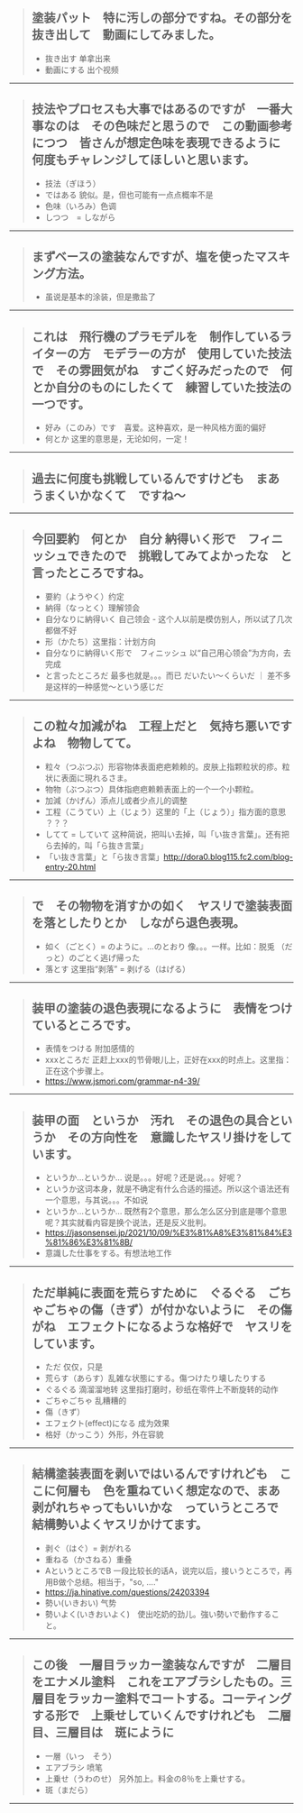 > ## 塗装パット　特に汚しの部分ですね。その部分を抜き出して　動画にしてみました。
> * 抜き出す 单拿出来
> * 動画にする 出个视频
----------

> ## 技法やプロセスも大事ではあるのですが　一番大事なのは　その色味だと思うので　この動画参考につつ　皆さんが想定色味を表現できるように　何度もチャレンジしてほしいと思います。
> * 技法（ぎほう）
> * ではある 貌似。是，但也可能有一点点概率不是
> * 色味（いろみ）色调
> * しつつ　= しながら
----------

> ## まずベースの塗装なんですが、塩を使ったマスキング方法。
> * 虽说是基本的涂装，但是撒盐了
----------

> ## これは　飛行機のプラモデルを　制作しているライターの方　モデラーの方が　使用していた技法で　その雰囲気がね　すごく好みだったので　何とか自分のものにしたくて　練習していた技法の一つです。
> * 好み（このみ）です　喜爱。这种喜欢，是一种风格方面的偏好
> * 何とか 这里的意思是，无论如何，一定！
----------

> ## 過去に何度も挑戦しているんですけども　まあ　うまくいかなくて　ですね〜
----------

> ## 今回要約　何とか　自分 納得いく形で　フィニッシュできたので　挑戦してみてよかったな　と言ったところですね。
> * 要約（ようやく）约定
> * 納得（なっとく）理解领会
> * 自分なりに納得いく 自己领会 - 这个人以前是模仿别人，所以试了几次都做不好
> * 形（かたち）这里指：计划方向
> * 自分なりに納得いく形で　フィニッシュ 以“自己用心领会”为方向，去完成
> * と言ったところだ 最多也就是。。。而已 だいたい〜くらいだ ｜ 差不多是这样的一种感觉〜という感じだ 
----------

> ## この粒々加減がね　工程上だと　気持ち悪いですよね　物物してて。
> * 粒々（つぶつぶ）形容物体表面疤疤赖赖的。皮肤上指颗粒状的疹。粒状に表面に現れるさま。
> * 物物（ぶつぶつ）具体指疤疤赖赖表面上的一个一个小颗粒。
> * 加減（かげん）添点儿或者少点儿的调整
> * 工程（こうてい）上（じょう）这里的「上（じょう）」指方面的意思 ？？？
> * してて = していて 这种简说，把叫い去掉，叫「い抜き言葉」。还有把ら去掉的，叫「ら抜き言葉」
> * 「い抜き言葉」と「ら抜き言葉」http://dora0.blog115.fc2.com/blog-entry-20.html
----------

> ## で　その物物を消すかの如く　ヤスリで塗装表面を落としたりとか　しながら退色表現。
> * 如く（ごとく）=  のように。…のとおり 像。。。一样。比如：脱兎 （だっと）のごとく逃げ帰った
> * 落とす 这里指“剥落” = 剥げる（はげる）
----------

> ## 装甲の塗装の退色表現になるように　表情をつけているところです。
> * 表情をつける 附加感情的
> * xxxところだ 正赶上xxx的节骨眼儿上，正好在xxx的时点上。这里指：正在这个步骤上。
> * https://www.jsmori.com/grammar-n4-39/
----------

> ## 装甲の面　というか　汚れ　その退色の具合というか　その方向性を　意識したヤスリ掛けをしています。
> * というか...というか... 说是。。。好呢？还是说。。。好呢？
> * というか这词本身，就是不确定有什么合适的描述。所以这个语法还有一个意思，与其说。。。不如说
> * というか...というか... 既然有2个意思，那么怎么区分到底是哪个意思呢？其实就看内容是换个说法，还是反义批判。
> * https://jasonsensei.jp/2021/10/09/%E3%81%A8%E3%81%84%E3%81%86%E3%81%8B/
> * 意識した仕事をする。有想法地工作
----------

> ## ただ単純に表面を荒らすために　ぐるぐる　ごちゃごちゃの傷（きず）が付かないように　その傷がね　エフェクトになるような格好で　ヤスリをしています。
> * ただ 仅仅，只是
> * 荒らす（あらす）乱雑な状態にする。傷つけたり壊したりする
> * ぐるぐる 滴溜溜地转 这里指打磨时，砂纸在零件上不断旋转的动作
> * ごちゃごちゃ 乱糟糟的
> * 傷（きず）
> * エフェクト(effect)になる 成为效果
> * 格好（かっこう）外形，外在容貌
----------

> ## 結構塗装表面を剥いではいるんですけれども　ここに何層も　色を重ねていく想定なので、まあ　剥がれちゃってもいいかな　っていうところで　結構勢いよくヤスリかけてます。
> * 剥ぐ（はぐ）= 剥がれる
> * 重ねる（かさねる）重叠
> * AというところでB 一段比较长的话A，说完以后，接いうところで，再用B做个总结。相当于，"so, ...."
> * https://ja.hinative.com/questions/24203394
> * 勢い(いきおい) 气势
> * 勢いよく(いきおいよく)　使出吃奶的劲儿。強い勢いで動作すること。
----------

> ## この後　一層目ラッカー塗装なんですが　二層目をエナメル塗料　これをエアブラシしたもの。三層目をラッカー塗料でコートする。コーティングする形で　上乗せしていくんですけれども　二層目、三層目は　斑にように
> * 一層（いっ　そう）
> * エアブラシ 喷笔
> * 上乗せ（うわのせ） 另外加上。料金の8％を上乗せする。
> * 斑（まだら）
----------
